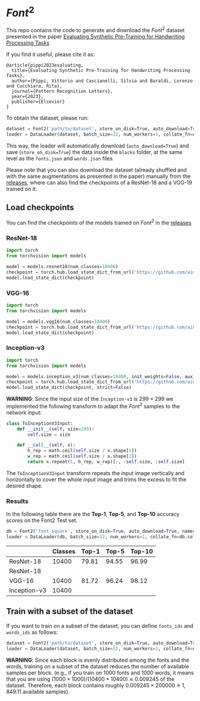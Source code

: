# $Font^2$

This repo contains the code to generate and download the $Font^2$ dataset presented in the paper [Evaluating Synthetic Pre-Training for Handwriting Processing Tasks](https://arxiv.org/abs/2304.01842)

If you find it useful, please cite it as:
```
@article{pippi2023evaluating,
  title={Evaluating Synthetic Pre-Training for Handwriting Processing Tasks},
  author={Pippi, Vittorio and Cascianelli, Silvia and Baraldi, Lorenzo and Cucchiara, Rita},
  journal={Pattern Recognition Letters},
  year={2023},
  publisher={Elsevier}
}
```
To obtain the dataset, please run:
```python
dataset = Font2('path/to/dataset', store_on_disk=True, auto_download=True)
loader = DataLoader(dataset, batch_size=32, num_workers=1, collate_fn=dataset.collate_fn)
```
This way, the loader will automatically download (`auto_download=True`) and save (`store_on_disk=True`) the data inside the `blocks` folder, at the same level as the `fonts.json` and `words.json` files.

Please note that you can also download the dataset (already shuffled and with the same augmentations as presented in the paper) manually from the [releases](https://github.com/aimagelab/font_square/releases), where can also find the checkpoints of a ResNet-18 and a VGG-19 trained on it.

## Load checkpoints
You can find the checkpoints of the models trained on $Font^2$ in the [releases](https://github.com/aimagelab/font_square/releases)
### ResNet-18
```python
import torch
from torchvision import models

model = models.resnet18(num_classes=10400)
checkpoint = torch.hub.load_state_dict_from_url('https://github.com/aimagelab/font_square/releases/download/ResNet-18/RN18_class_10400.pth')
model.load_state_dict(checkpoint)
```
### VGG-16
```python
import torch
from torchvision import models

model = models.vgg16(num_classes=10400)
checkpoint = torch.hub.load_state_dict_from_url('https://github.com/aimagelab/font_square/releases/download/VGG-16/VGG16_class_10400.pth')
model.load_state_dict(checkpoint)
```
### Inception-v3
```python
import torch
from torchvision import models

model = models.inception_v3(num_classes=10400, init_weights=False, aux_logits=False)
checkpoint = torch.hub.load_state_dict_from_url('https://github.com/aimagelab/font_square/releases/download/Inception-v3/IV3_class_10400.pth')
model.load_state_dict(checkpoint, strict=False)
```
**WARNING**: Since the input size of the `Inception-v3` is $299 \times 299$ we implemented the following transform to adapt the $Font^2$ samples to the network input:
```python
class ToInceptionV3Input:
    def __init__(self, size=299):
        self.size = size

    def __call__(self, x):
        h_rep = math.ceil(self.size / x.shape[1])
        w_rep = math.ceil(self.size / x.shape[2])
        return x.repeat(1, h_rep, w_rep)[:, :self.size, :self.size]
```
The `ToInceptionV3Input` transform repeats the input image vertically and horizontally to cover the whole input image and trims the excess to fit the desired shape.

### Results
In the following table there are the **Top-1**, **Top-5**, and **Top-10** accuracy scores on the Font2 Test set.
```python
db = Font2('font_square', store_on_disk=True, auto_download=True, nameset='test')
loader = DataLoader(db, batch_size=32, num_workers=1, collate_fn=db.collate_fn)
```
|              | Classes | Top-1 | Top-5 | Top-10 |
|--------------|---------|-------|-------|--------|
| ResNet-18    | 10400   | 79.81 | 94.55 | 96.99  |
| ResNet-18    |         |       |       |        |
| VGG-16       | 10400   | 81.72 | 96.24 | 98.12  |
| Inception-v3 | 10400   |       |       |        |

## Train with a subset of the dataset
If you want to train on a subset of the dataset, you can define `fonts_ids` and `words_ids` as follows:
```python
dataset = Font2('path/to/dataset', store_on_disk=True, auto_download=True, fonts_ids=[0, 1, 2], words_ids=[0, 1, 2])
loader = DataLoader(dataset, batch_size=32, num_workers=1, collate_fn=dataset.collate_fn)
```	
**WARNING**: Since each block is evenly distributed among the fonts and the words, training on a subset of the dataset reduces the number of available samples per block. (e.g., if you train on 1000 fonts and 1000 words, it means that you are using $(1000 \times 1000) / (10400 * 10400) \approx 0.009245$ of the dataset. Therefore, each block contains roughly $0.009245 \times 200000 \approx 1,849.11$ available samples).

